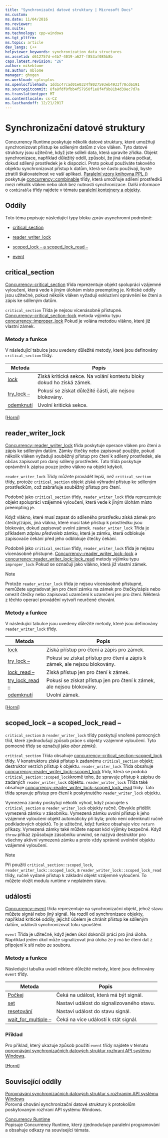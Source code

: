```yaml
---
title: "Synchronizační datové struktury | Microsoft Docs"
ms.custom: 
ms.date: 11/04/2016
ms.reviewer: 
ms.suite: 
ms.technology: cpp-windows
ms.tgt_pltfrm: 
ms.topic: article
dev_langs: C++
helpviewer_keywords: synchronization data structures
ms.assetid: d612757d-e4b7-4019-a627-f853af085b8b
caps.latest.revision: "26"
author: mikeblome
ms.author: mblome
manager: ghogen
ms.workload: cplusplus
ms.openlocfilehash: 1dd1c47cad01e0324f8027593eb4933f70cd6191
ms.sourcegitcommit: 8fa8fdf0fbb4f57950f1e8f4f9b81b4d39ec7d7a
ms.translationtype: MT
ms.contentlocale: cs-CZ
ms.lasthandoff: 12/21/2017
---
```

# <a name="synchronization-data-structures"></a>Synchronizační datové struktury
Concurrency Runtime poskytuje několik datové struktury, které umožňují synchronizovat přístup ke sdíleným datům z více vláken. Tyto datové struktury jsou užitečné, když jste sdíleli data, která upravíte zřídka. Objekt synchronizace, například důležitý oddíl, způsobí, že jiná vlákna počkat, dokud sdílený prostředek je k dispozici. Proto pokud používáte takového objektu synchronizovat přístup k datům, která se často používají, byste ztratili škálovatelnost ve vaší aplikaci. [Paralelní vzory knihovna PPL ()](../../parallel/concrt/parallel-patterns-library-ppl.md) poskytuje [concurrency::combinable](../../parallel/concrt/reference/combinable-class.md) třídy, která umožňuje sdílení prostředků mezi několik vláken nebo úloh bez nutnosti synchronizace. Další informace o `combinable` třídy najdete v tématu [paralelní kontejnery a objekty](../../parallel/concrt/parallel-containers-and-objects.md).  
  
##  <a name="top"></a>Oddíly  
 Toto téma popisuje následující typy bloku zpráv asynchronní podrobně:  
  
-   [critical_section](#critical_section)  
  
-   [reader_writer_lock](#reader_writer_lock)  
  
-   [scoped_lock – a scoped_lock_read –](#scoped_lock)  
  
-   [event](#event)  
  
##  <a name="critical_section"></a>critical_section  
 [Concurrency::critical_section](../../parallel/concrt/reference/critical-section-class.md) třída reprezentuje objekt spolupráci vzájemné vyloučení, která vede k jiným úlohám místo preempting je. Kritické oddíly jsou užitečné, pokud několik vláken vyžadují exkluzivní oprávnění ke čtení a zápis ke sdíleným datům.  

 `critical_section` Třída je nejsou vícenásobně přístupné. [Concurrency::critical_section::lock](reference/critical-section-class.md#lock) metoda výjimku typu [concurrency::improper_lock](../../parallel/concrt/reference/improper-lock-class.md) Pokud je volána metodou vlákno, které již vlastní zámek.  


  
### <a name="methods-and-features"></a>Metody a funkce  
 V následující tabulce jsou uvedeny důležité metody, které jsou definovány `critical_section` třídy.  
  
|Metoda|Popis|  
|------------|-----------------|  
|[lock](reference/critical-section-class.md#lock)|Získá kritická sekce. Na volání kontextu bloky dokud ho získá zámek.|  
|[try_lock –](reference/critical-section-class.md#try_lock)|Pokusí se získat důležité části, ale nejsou blokovány.|  
|[odemknutí](reference/critical-section-class.md#unlock)|Uvolní kritická sekce.|  
  
 [[Horní](#top)]  
  
##  <a name="reader_writer_lock"></a>reader_writer_lock  
 [Concurrency::reader_writer_lock](../../parallel/concrt/reference/reader-writer-lock-class.md) třída poskytuje operace vláken pro čtení a zápis ke sdíleným datům. Zámky čtečky nebo zapisovač použijte, pokud několik vláken vyžadují souběžný přístup pro čtení k sdílený prostředek, ale občas zapisovat pro daný sdílený prostředek. Tato třída poskytuje oprávnění k zápisu pouze jedno vlákno na objekt kdykoli.  
  
 `reader_writer_lock` Třídy můžete provádět lepší, než `critical_section` třídy, protože `critical_section` objekt získá výhradní přístup ke sdíleným prostředkům, což zabraňuje souběžný přístup pro čtení.  
  
 Podobně jako `critical_section` třídy, `reader_writer_lock` třída reprezentuje objekt spolupráci vzájemné vyloučení, která vede k jiným úlohám místo preempting je.  
  
 Když vlákno, které musí zapsat do sdíleného prostředku získá zámek pro čtečky/zápis, jiná vlákna, které musí také přístup k prostředku jsou blokován, dokud zapisovač uvolní zámek. `reader_writer_lock` Třída je příkladem *zápisu předvoleb* zámku, která je zámku, která odblokuje zapisovače čekání před jeho odblokuje čtečky čekání.  
  
 Podobně jako `critical_section` třídy, `reader_writer_lock` třída je nejsou vícenásobně přístupné. [Concurrency::reader_writer_lock::lock](reference/reader-writer-lock-class.md#lock) a [concurrency::reader_writer_lock::lock_read](reference/reader-writer-lock-class.md#lock_read) metody výjimku typu `improper_lock` Pokud se označují jako vlákno, která již vlastní zámek.  


  
> [!NOTE]
>  Protože `reader_writer_lock` třída je nejsou vícenásobně přístupné, nemůžete upgradovat jen pro čtení zámku na zámek pro čtečky/zápis nebo omezit čtečky nebo zapisovač uzamčení k uzamčení jen pro čtení. Některá z těchto operací provádění vytvoří neurčené chování.  
  
### <a name="methods-and-features"></a>Metody a funkce  
 V následující tabulce jsou uvedeny důležité metody, které jsou definovány `reader_writer_lock` třídy.  
  
|Metoda|Popis|  
|------------|-----------------|  
|[lock](reference/reader-writer-lock-class.md#lock)|Získá přístup pro čtení a zápis pro zámek.|  
|[try_lock –](reference/reader-writer-lock-class.md#try_lock)|Pokusí se získat přístup pro čtení a zápis k zámek, ale nejsou blokovány.|  
|[lock_read –](reference/reader-writer-lock-class.md#lock_read)|Získá přístup jen pro čtení k zámek.|  
|[try_lock_read –](reference/reader-writer-lock-class.md#try_lock_read)|Pokusí se získat přístup jen pro čtení k zámek, ale nejsou blokovány.|  
|[odemknutí](reference/reader-writer-lock-class.md#unlock)|Uvolní zámek.|  
  
 [[Horní](#top)]  
  
##  <a name="scoped_lock"></a>scoped_lock – a scoped_lock_read –  
 `critical_section` a `reader_writer_lock` třídy poskytují vnořené pomocných tříd, které zjednodušují způsob práce s objekty vzájemné vyloučení. Tyto pomocné třídy se označují jako *obor zámků*.  
  
 `critical_section` Třída obsahuje [concurrency::critical_section::scoped_lock](reference/critical-section-class.md#critical_section__scoped_lock_class) třídy. V konstruktoru získá přístup k zadanému `critical_section` objekt; destruktor verzích přístup k objektu. `reader_writer_lock` Třída obsahuje [concurrency::reader_writer_lock::scoped_lock](reference/reader-writer-lock-class.md#scoped_lock_class) třídy, která se podobá `critical_section::scoped_lock`kromě toho, že spravuje přístup k zápisu do zadaných `reader_writer_lock` objektu. `reader_writer_lock` Třída také obsahuje [concurrency::reader_writer_lock::scoped_lock_read](reference/reader-writer-lock-class.md#scoped_lock_read_class) třídy. Tato třída spravuje přístup pro čtení k poskytnutého `reader_writer_lock` objektu.  

  
 Vymezená zámky poskytují několik výhod, když pracujete s `critical_section` a `reader_writer_lock` objekty ručně. Obvykle přidělit vymezená zámku v zásobníku. Vymezená zámku uvolní přístup k jeho vzájemné vyloučení objekt automaticky při byla; proto není odemknutí ručně podkladových objektů. To je užitečné, když funkce obsahuje více `return` příkazy. Vymezená zámky také můžete napsat kód výjimky bezpečné. Když `throw` příkaz způsobuje zásobníku unwind, se nazývá destruktor pro všechny aktivní vymezená zámku a proto vždy správně uvolnění objektu vzájemné vyloučení.  
  
> [!NOTE]
>  Při použití `critical_section::scoped_lock`, `reader_writer_lock::scoped_lock`, a `reader_writer_lock::scoped_lock_read` třídy, ručně vydané přístup k základní objekt vzájemné vyloučení. To můžete vložit modulu runtime v neplatném stavu.  
  
##  <a name="event"></a>události  
 [Concurrency::event](../../parallel/concrt/reference/event-class.md) třída reprezentuje na synchronizační objekt, jehož stavu můžete signál nebo jiný signál. Na rozdíl od synchronizace objekty, například kritické oddíly, jejichž účelem je chránit přístup ke sdíleným datům, události synchronizovat toku spouštění.  
  
 `event` Třída je užitečné, když jeden úkol dokončil práci pro jiná úloha. Například jeden úkol může signalizovat jiná úloha že ji má ke čtení dat z připojení k síti nebo ze souboru.  
  
### <a name="methods-and-features"></a>Metody a funkce  
 Následující tabulka uvádí některé důležité metody, které jsou definovány `event` třídy.  
  
|Metoda|Popis|  
|------------|-----------------|  
|[Počkej](reference/event-class.md#wait)|Čeká na událost, která má být signál.|  
|[set](reference/event-class.md#set)|Nastaví událost do signalizovaného stavu.|  
|[resetování](reference/event-class.md#reset)|Nastaví událost do stavu signál.|  
|[wait_for_multiple –](reference/event-class.md#wait_for_multiple)|Čeká na více událostí k stát signál.|  

  
### <a name="example"></a>Příklad  
 Pro příklad, který ukazuje způsob použití `event` třídy najdete v tématu [porovnávání synchronizačních datových struktur rozhraní API systému Windows](../../parallel/concrt/comparing-synchronization-data-structures-to-the-windows-api.md).  
  
 [[Horní](#top)]  
  
## <a name="related-sections"></a>Související oddíly  
 [Porovnávání synchronizačních datových struktur s rozhraním API systému Windows](../../parallel/concrt/comparing-synchronization-data-structures-to-the-windows-api.md)  
 Porovná chování synchronizační datové struktury k protokolům poskytovaným rozhraní API systému Windows.  
  
 [Concurrency Runtime](../../parallel/concrt/concurrency-runtime.md)  
 Popisuje Concurrency Runtime, který zjednodušuje paralelní programování a obsahuje odkazy na související témata.

